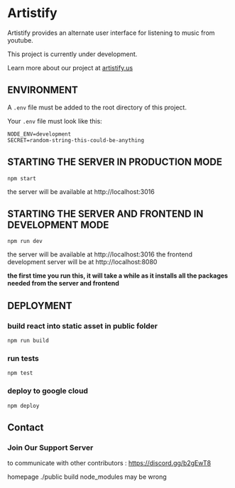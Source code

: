 # Artistify

Artistify provides an alternate user interface for listening to music from youtube.

This project is currently under development.

Learn more about our project at [artistify.us](http://artistify.us)

## ENVIRONMENT

A `.env` file must be added to the root directory of this project.

Your `.env` file must look like this:

```
NODE_ENV=development
SECRET=random-string-this-could-be-anything
```

## STARTING THE SERVER IN PRODUCTION MODE

`npm start`

the server will be available at http://localhost:3016

## STARTING THE SERVER AND FRONTEND IN DEVELOPMENT MODE

`npm run dev`

the server will be available at http://localhost:3016
the frontend development server will be at http://localhost:8080

**the first time you run this, it will take a while as it installs all the packages needed from the server and frontend**

## DEPLOYMENT

### build react into static asset in public folder

`npm run build`

### run tests

`npm test`

### deploy to google cloud

`npm deploy`

## Contact

### Join Our Support Server

to communicate with other contributors : https://discord.gg/b2gEwT8


homepage ./public
build node_modules may be wrong